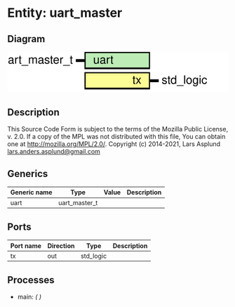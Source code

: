 # Entity: uart_master
## Diagram
![Diagram](uart_master.svg "Diagram")
## Description
This Source Code Form is subject to the terms of the Mozilla Public
License, v. 2.0. If a copy of the MPL was not distributed with this file,
You can obtain one at http://mozilla.org/MPL/2.0/.
Copyright (c) 2014-2021, Lars Asplund lars.anders.asplund@gmail.com
## Generics
| Generic name | Type          | Value | Description |
| ------------ | ------------- | ----- | ----------- |
| uart         | uart_master_t |       |             |
## Ports
| Port name | Direction | Type      | Description |
| --------- | --------- | --------- | ----------- |
| tx        | out       | std_logic |             |
## Processes
- main: _(  )_

